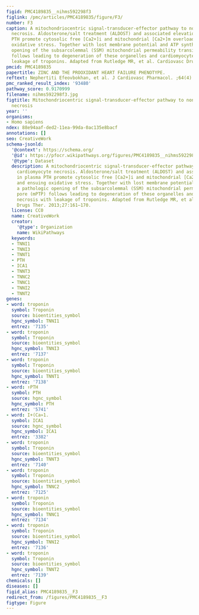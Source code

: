 ```yaml
---
figid: PMC4189835__nihms592298f3
figlink: /pmc/articles/PMC4189835/figure/F3/
number: F3
caption: A mitochondriocentric signal-transducer-effector pathway to nonischemic cardiomyocyte
  necrosis. Aldosterone/salt treatment (ALDOST) and associated elevations in plasma
  PTH promote cytosolic free [Ca2+]i and mitochondrial [Ca2+]m overloading and ensuing
  oxidative stress. Together with lost membrane potential and ATP synthesis, a pathologic
  opening of the subsarcolemmal (SSM) mitochondrial permeability transition pore (mPTP)
  follows leading to degeneration of these organelles and cardiomyocyte necrosis with
  leakage of troponins. Adapted from Rutledge MR, et al. Cardiovasc Drugs Ther. 2013;27:161–170.
pmcid: PMC4189835
papertitle: ZINC AND THE PROOXIDANT HEART FAILURE PHENOTYPE.
reftext: Nephertiti Efeovbokhan, et al. J Cardiovasc Pharmacol. ;64(4):393-400.
pmc_ranked_result_index: '93480'
pathway_score: 0.9170999
filename: nihms592298f3.jpg
figtitle: Mitochondriocentric signal-transducer-effector pathway to nonischemic cardiomyocyte
  necrosis
year: ''
organisms:
- Homo sapiens
ndex: 88e94aaf-ded2-11ea-99da-0ac135e8bacf
annotations: []
seo: CreativeWork
schema-jsonld:
  '@context': https://schema.org/
  '@id': https://pfocr.wikipathways.org/figures/PMC4189835__nihms592298f3.html
  '@type': Dataset
  description: A mitochondriocentric signal-transducer-effector pathway to nonischemic
    cardiomyocyte necrosis. Aldosterone/salt treatment (ALDOST) and associated elevations
    in plasma PTH promote cytosolic free [Ca2+]i and mitochondrial [Ca2+]m overloading
    and ensuing oxidative stress. Together with lost membrane potential and ATP synthesis,
    a pathologic opening of the subsarcolemmal (SSM) mitochondrial permeability transition
    pore (mPTP) follows leading to degeneration of these organelles and cardiomyocyte
    necrosis with leakage of troponins. Adapted from Rutledge MR, et al. Cardiovasc
    Drugs Ther. 2013;27:161–170.
  license: CC0
  name: CreativeWork
  creator:
    '@type': Organization
    name: WikiPathways
  keywords:
  - TNNI1
  - TNNI3
  - TNNT1
  - PTH
  - ICA1
  - TNNT3
  - TNNC2
  - TNNC1
  - TNNI2
  - TNNT2
genes:
- word: troponin
  symbol: Troponin
  source: bioentities_symbol
  hgnc_symbol: TNNI1
  entrez: '7135'
- word: troponin
  symbol: Troponin
  source: bioentities_symbol
  hgnc_symbol: TNNI3
  entrez: '7137'
- word: troponin
  symbol: Troponin
  source: bioentities_symbol
  hgnc_symbol: TNNT1
  entrez: '7138'
- word: ↑PTH
  symbol: PTH
  source: hgnc_symbol
  hgnc_symbol: PTH
  entrez: '5741'
- word: I+(Ca»1.
  symbol: ICA1
  source: hgnc_symbol
  hgnc_symbol: ICA1
  entrez: '3382'
- word: troponin
  symbol: Troponin
  source: bioentities_symbol
  hgnc_symbol: TNNT3
  entrez: '7140'
- word: troponin
  symbol: Troponin
  source: bioentities_symbol
  hgnc_symbol: TNNC2
  entrez: '7125'
- word: troponin
  symbol: Troponin
  source: bioentities_symbol
  hgnc_symbol: TNNC1
  entrez: '7134'
- word: troponin
  symbol: Troponin
  source: bioentities_symbol
  hgnc_symbol: TNNI2
  entrez: '7136'
- word: troponin
  symbol: Troponin
  source: bioentities_symbol
  hgnc_symbol: TNNT2
  entrez: '7139'
chemicals: []
diseases: []
figid_alias: PMC4189835__F3
redirect_from: /figures/PMC4189835__F3
figtype: Figure
---
```

